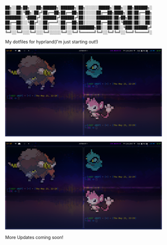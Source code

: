 ```

██╗░░██╗██╗░░░██╗██████╗░██████╗░██╗░░░░░░█████╗░███╗░░██╗██████╗░
██║░░██║╚██╗░██╔╝██╔══██╗██╔══██╗██║░░░░░██╔══██╗████╗░██║██╔══██╗
███████║░╚████╔╝░██████╔╝██████╔╝██║░░░░░███████║██╔██╗██║██║░░██║
██╔══██║░░╚██╔╝░░██╔═══╝░██╔══██╗██║░░░░░██╔══██║██║╚████║██║░░██║
██║░░██║░░░██║░░░██║░░░░░██║░░██║███████╗██║░░██║██║░╚███║██████╔╝
╚═╝░░╚═╝░░░╚═╝░░░╚═╝░░░░░╚═╝░░╚═╝╚══════╝╚═╝░░╚═╝╚═╝░░╚══╝╚═════╝░
```

My dotfiles for hyprland(I'm just starting out!)

![Screenshot of my hyprland DE](https://github.com/chet-ag09/dotfiles/blob/main/image.png)

![Screenshot of my hyprland DE](https://github.com/chet-ag09/dotfiles/blob/main/image2.png)

More Updates coming soon!
